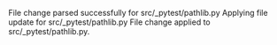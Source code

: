 File change parsed successfully for src/_pytest/pathlib.py
Applying file update for src/_pytest/pathlib.py
File change applied to src/_pytest/pathlib.py.
